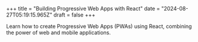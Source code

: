 +++
title = "Building Progressive Web Apps with React"
date = "2024-08-27T05:19:15.965Z"
draft = false
+++

  Learn how to create Progressive Web Apps (PWAs) using React, combining the power of web and mobile applications.
        